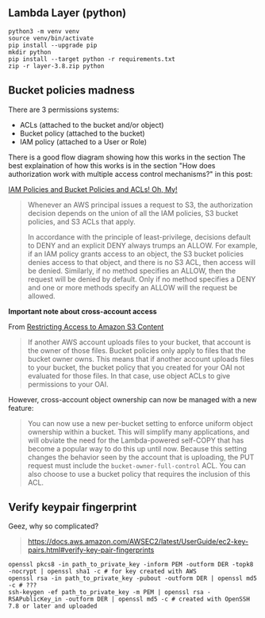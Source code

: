 Lambda Layer (python)
---------------------

    python3 -m venv venv
    source venv/bin/activate
    pip install --upgrade pip
    mkdir python
    pip install --target python -r requirements.txt
    zip -r layer-3.8.zip python


Bucket policies madness
-----------------------

There are 3 permissions systems:

- ACLs (attached to the bucket and/or object)
- Bucket policy (attached to the bucket)
- IAM policy (attached to a User or Role)

There is a good flow diagram showing how this works in the section
The best explaination of how this works is in the section "How does
authorization work with multiple access control mechanisms?" in this post:

[IAM Policies and Bucket Policies and ACLs! Oh, My!][1]

> Whenever an AWS principal issues a request to S3, the authorization decision
> depends on the union of all the IAM policies, S3 bucket policies, and S3 ACLs
> that apply.
>
> In accordance with the principle of least-privilege, decisions default to
> DENY and an explicit DENY always trumps an ALLOW. For example, if an IAM
> policy grants access to an object, the S3 bucket policies denies access to
> that object, and there is no S3 ACL, then access will be denied. Similarly,
> if no method specifies an ALLOW, then the request will be denied by default.
> Only if no method specifies a DENY and one or more methods specify an ALLOW
> will the request be allowed.

**Important note about cross-account access**

From [Restricting Access to Amazon S3 Content][2]

> If another AWS account uploads files to your bucket, that account is the
> owner of those files. Bucket policies only apply to files that the bucket
> owner owns. This means that if another account uploads files to your bucket,
> the bucket policy that you created for your OAI not evaluated for those
> files. In that case, use object ACLs to give permissions to your OAI.

However, cross-account object ownership can now be managed with a new feature:

> You can now use a new per-bucket setting to enforce uniform object ownership
> within a bucket. This will simplify many applications, and will obviate the 
> need for the Lambda-powered self-COPY that has become a popular way to do this
> up until now. Because this setting changes the behavior seen by the account
> that is uploading, the PUT request must include the `bucket-owner-full-control`
> ACL. You can also choose to use a bucket policy that requires the inclusion of
> this ACL.

Verify keypair fingerprint
--------------------------

Geez, why so complicated?

> https://docs.aws.amazon.com/AWSEC2/latest/UserGuide/ec2-key-pairs.html#verify-key-pair-fingerprints

    openssl pkcs8 -in path_to_private_key -inform PEM -outform DER -topk8 -nocrypt | openssl sha1 -c # for key created with AWS
    openssl rsa -in path_to_private_key -pubout -outform DER | openssl md5 -c # ???
    ssh-keygen -ef path_to_private_key -m PEM | openssl rsa -RSAPublicKey_in -outform DER | openssl md5 -c # created with OpenSSH 7.8 or later and uploaded

[1]: https://aws.amazon.com/blogs/security/iam-policies-and-bucket-policies-and-acls-oh-my-controlling-access-to-s3-resources/
[2]: https://docs.aws.amazon.com/AmazonCloudFront/latest/DeveloperGuide/private-content-restricting-access-to-s3.html#private-content-granting-permissions-to-oai
[3]: https://aws.amazon.com/blogs/aws/amazon-s3-update-three-new-security-access-control-features/
